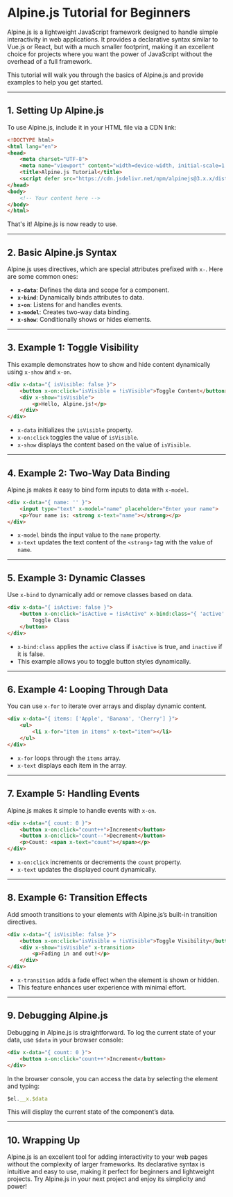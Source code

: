 # Alpine.js Tutorial for Beginners

Alpine.js is a lightweight JavaScript framework designed to handle simple interactivity in web applications. It provides a declarative syntax similar to Vue.js or React, but with a much smaller footprint, making it an excellent choice for projects where you want the power of JavaScript without the overhead of a full framework.

This tutorial will walk you through the basics of Alpine.js and provide examples to help you get started.

---

## 1. Setting Up Alpine.js

To use Alpine.js, include it in your HTML file via a CDN link:

```html
<!DOCTYPE html>
<html lang="en">
<head>
    <meta charset="UTF-8">
    <meta name="viewport" content="width=device-width, initial-scale=1.0">
    <title>Alpine.js Tutorial</title>
    <script defer src="https://cdn.jsdelivr.net/npm/alpinejs@3.x.x/dist/cdn.min.js"></script>
</head>
<body>
    <!-- Your content here -->
</body>
</html>
```

That's it! Alpine.js is now ready to use.

---

## 2. Basic Alpine.js Syntax

Alpine.js uses directives, which are special attributes prefixed with `x-`. Here are some common ones:

- **`x-data`**: Defines the data and scope for a component.
- **`x-bind`**: Dynamically binds attributes to data.
- **`x-on`**: Listens for and handles events.
- **`x-model`**: Creates two-way data binding.
- **`x-show`**: Conditionally shows or hides elements.

---

## 3. Example 1: Toggle Visibility

This example demonstrates how to show and hide content dynamically using `x-show` and `x-on`.

```html
<div x-data="{ isVisible: false }">
    <button x-on:click="isVisible = !isVisible">Toggle Content</button>
    <div x-show="isVisible">
        <p>Hello, Alpine.js!</p>
    </div>
</div>
```

- `x-data` initializes the `isVisible` property.
- `x-on:click` toggles the value of `isVisible`.
- `x-show` displays the content based on the value of `isVisible`.

---

## 4. Example 2: Two-Way Data Binding

Alpine.js makes it easy to bind form inputs to data with `x-model`.

```html
<div x-data="{ name: '' }">
    <input type="text" x-model="name" placeholder="Enter your name">
    <p>Your name is: <strong x-text="name"></strong></p>
</div>
```

- `x-model` binds the input value to the `name` property.
- `x-text` updates the text content of the `<strong>` tag with the value of `name`.

---

## 5. Example 3: Dynamic Classes

Use `x-bind` to dynamically add or remove classes based on data.

```html
<div x-data="{ isActive: false }">
    <button x-on:click="isActive = !isActive" x-bind:class="{ 'active': isActive, 'inactive': !isActive }">
        Toggle Class
    </button>
</div>
```

- `x-bind:class` applies the `active` class if `isActive` is true, and `inactive` if it is false.
- This example allows you to toggle button styles dynamically.

---

## 6. Example 4: Looping Through Data

You can use `x-for` to iterate over arrays and display dynamic content.

```html
<div x-data="{ items: ['Apple', 'Banana', 'Cherry'] }">
    <ul>
        <li x-for="item in items" x-text="item"></li>
    </ul>
</div>
```

- `x-for` loops through the `items` array.
- `x-text` displays each item in the array.

---

## 7. Example 5: Handling Events

Alpine.js makes it simple to handle events with `x-on`.

```html
<div x-data="{ count: 0 }">
    <button x-on:click="count++">Increment</button>
    <button x-on:click="count--">Decrement</button>
    <p>Count: <span x-text="count"></span></p>
</div>
```

- `x-on:click` increments or decrements the `count` property.
- `x-text` updates the displayed count dynamically.

---

## 8. Example 6: Transition Effects

Add smooth transitions to your elements with Alpine.js’s built-in transition directives.

```html
<div x-data="{ isVisible: false }">
    <button x-on:click="isVisible = !isVisible">Toggle Visibility</button>
    <div x-show="isVisible" x-transition>
        <p>Fading in and out!</p>
    </div>
</div>
```

- `x-transition` adds a fade effect when the element is shown or hidden.
- This feature enhances user experience with minimal effort.

---

## 9. Debugging Alpine.js

Debugging in Alpine.js is straightforward. To log the current state of your data, use `$data` in your browser console:

```html
<div x-data="{ count: 0 }">
    <button x-on:click="count++">Increment</button>
</div>
```

In the browser console, you can access the data by selecting the element and typing:

```javascript
$el.__x.$data
```

This will display the current state of the component’s data.

---

## 10. Wrapping Up

Alpine.js is an excellent tool for adding interactivity to your web pages without the complexity of larger frameworks. Its declarative syntax is intuitive and easy to use, making it perfect for beginners and lightweight projects. Try Alpine.js in your next project and enjoy its simplicity and power!

